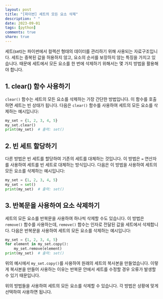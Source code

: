 ```yaml
---
layout: post
title: "[파이썬] 세트의 모든 요소 삭제"
description: " "
date: 2023-09-01
tags: [python]
comments: true
share: true
---
```


세트(set)는 파이썬에서 컬렉션 형태의 데이터를 관리하기 위해 사용되는 자료구조입니다. 세트는 중복된 값을 허용하지 않고, 요소의 순서를 보장하지 않는 특징을 가지고 있습니다. 때문에 세트에서 모든 요소를 한 번에 삭제하기 위해서는 몇 가지 방법을 활용해야 합니다.

## 1. clear() 함수 사용하기

`clear()` 함수는 세트의 모든 요소를 삭제하는 가장 간단한 방법입니다. 이 함수를 호출하면 세트는 빈 상태가 됩니다. 다음은 `clear()` 함수를 사용하여 세트의 모든 요소를 삭제하는 예시입니다:

```python
my_set = {1, 2, 3, 4, 5}
my_set.clear()
print(my_set)  # 출력: set()
```

## 2. 빈 세트 할당하기

다른 방법은 빈 세트를 할당하여 기존의 세트를 대체하는 것입니다. 이 방법은 `=` 연산자를 사용하여 세트를 빈 세트로 대체하는 방식입니다. 다음은 이 방법을 사용하여 세트의 모든 요소를 삭제하는 예시입니다:

```python
my_set = {1, 2, 3, 4, 5}
my_set = set()
print(my_set)  # 출력: set()
```
## 3. 반복문을 사용하여 요소 삭제하기

세트의 모든 요소를 반복문을 사용하여 하나씩 삭제할 수도 있습니다. 이 방법은 `remove()` 함수를 사용하는데, `remove()` 함수는 인자로 전달된 값을 세트에서 삭제합니다. 다음은 반복문을 사용하여 세트의 모든 요소를 삭제하는 예시입니다:

```python
my_set = {1, 2, 3, 4, 5}
for element in my_set.copy():
    my_set.remove(element)
print(my_set)  # 출력: set()
```

위의 예시에서 `my_set.copy()`를 사용하여 원래의 세트의 복사본을 만들었습니다. 이렇게 복사본을 만들어 사용하는 이유는 반복문 안에서 세트를 수정할 경우 오류가 발생할 수 있기 때문입니다.

위의 방법들을 사용하여 세트의 모든 요소를 삭제할 수 있습니다. 각 방법은 상황에 맞게 선택하여 사용하면 됩니다.